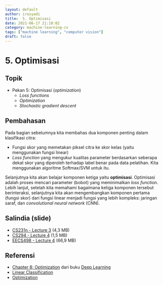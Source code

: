 ```yaml
---
layout: default
author: irosyadi
title:  5. Optimisasi
date: 2021-06-17 21:18:02
category: machine-learning-cv
tags: ["machine learning", "computer vision"]
draft: false
---
```


# 5. Optimisasi

## Topik
- Pekan 5: Optimisasi (*optimization*)
    - *Loss functions*
    - *Optimization*
    - *Stochastic gradient descent*

## Pembahasan
Pada bagian sebelumnya kita membahas dua komponen penting dalam klasifikasi citra:

- Fungsi skor yang memetakan piksel citra ke skor kelas (yaitu menggunakan fungsi linear)
- *Loss function* yang mengukur kualitas parameter berdasarkan seberapa dekat skor yang diperoleh terhadap label benar pada data pelatihan. Kita menggunakan algoritme Softmax/SVM untuk itu.

Selanjutnya kita akan belajar komponen ketiga yaitu **optimisasi**. Optimisasi adalah proses mencari parameter (bobot) yang meminimalkan *loss function*. Lebih lanjut, setelah kita memahami bagaimana ketiga komponen tersebut berinteraksi, selanjutnya kita akan mengembangkan komponen pertama (fungsi skor) dari fungsi linear menjadi fungsi yang lebih kompleks: jaringan saraf, dan *convolutional neural network* (CNN).


## Salindia (slide)
- [CS231n - Lecture 3](http://cs231n.stanford.edu/slides/2021/lecture_3.pdf) (4,3 MB)
- [CS294 - Lecture 4](https://bcourses.berkeley.edu/courses/1453965/files/69573147/download) (1,5 MB)
- [EECS498 - Lecture 4](https://web.eecs.umich.edu/~justincj/slides/eecs498/FA2020/598_FA2020_lecture04.pdf) (66,9 MB)

## Referensi
- [Chapter 8: Optimization](http://www.deeplearningbook.org/contents/optimization.html) dari buku [Deep Learning](http://www.deeplearningbook.org/)
- [Linear Classification](https://cs231n.github.io/linear-classify/)  
- [Optimization](https://cs231n.github.io/optimization-1/)